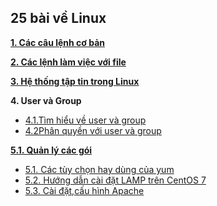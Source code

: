 <h2>25 bài về Linux</h2>  

[**1. Các câu lệnh cơ bản**](25-bai-linux/1_basiccommands.md)  

[**2. Các lệnh làm việc với file**](25-bai-linux/2_workingwithfiles.md)  

[**3. Hệ thống tập tin trong Linux**](25-bai-linux/3_filesystem.md)  

**4.   User và Group**  
- [4.1.Tìm hiểu về user và group](25-bai-linux/4.1.user_group.md)  
- [4.2Phân quyền với user và group](25-bai-linux/4.2.permission.md) 

[**5.1.  Quản lý các gói**](25-bai-linux\5.1_package_management.md)  
- [5.1. Các tùy chọn hay dùng của yum](25-bai-linux\5.2.25_option_yum_rpm.md)  
- [5.2. Hướng dẫn cài đặt LAMP trên CentOS 7](25-bai-linux/lamp.md)  
- [5.3.  Cài đặt,cấu hình Apache](25-bai-linux/domain.md)